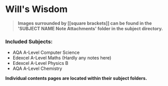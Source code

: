 # Will's Wisdom

> **Images surrounded by [[square brackets]] can be found in the 'SUBJECT NAME Note Attachments' folder in the subject directory.**

### Included Subjects:
- AQA A-Level Computer Science
- Edexcel A-Level Maths (Hardly any notes here)
- Edexcel A-Level Physics B
- AQA A-Level Chemistry

**Individual contents pages are located within their subject folders.**
